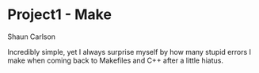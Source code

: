 Project1 - Make
===============

Shaun Carlson

Incredibly simple, yet I always surprise myself by how many stupid errors I make when coming back to Makefiles and C++ after a little hiatus.
